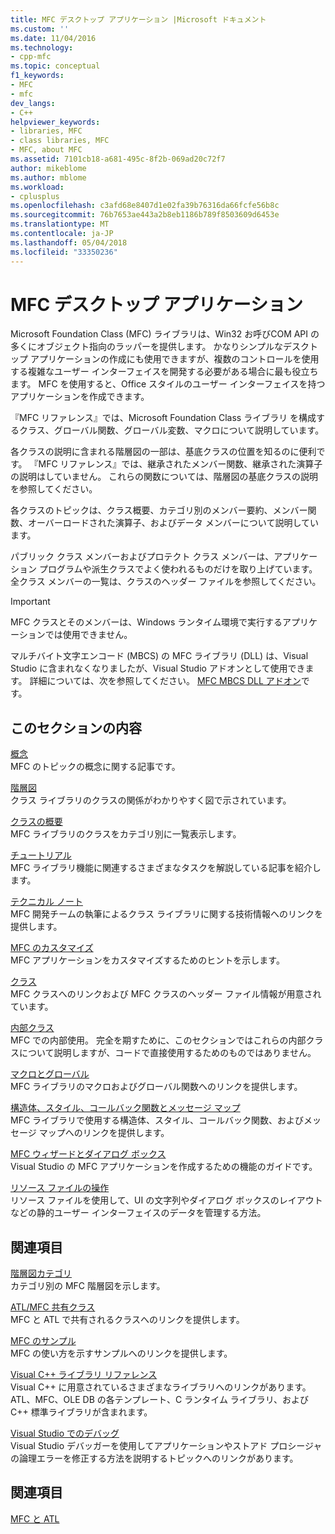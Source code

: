 ```yaml
---
title: MFC デスクトップ アプリケーション |Microsoft ドキュメント
ms.custom: ''
ms.date: 11/04/2016
ms.technology:
- cpp-mfc
ms.topic: conceptual
f1_keywords:
- MFC
- mfc
dev_langs:
- C++
helpviewer_keywords:
- libraries, MFC
- class libraries, MFC
- MFC, about MFC
ms.assetid: 7101cb18-a681-495c-8f2b-069ad20c72f7
author: mikeblome
ms.author: mblome
ms.workload:
- cplusplus
ms.openlocfilehash: c3afd68e8407d1e02fa39b76316da66fcfe56b8c
ms.sourcegitcommit: 76b7653ae443a2b8eb1186b789f8503609d6453e
ms.translationtype: MT
ms.contentlocale: ja-JP
ms.lasthandoff: 05/04/2018
ms.locfileid: "33350236"
---
```

# <a name="mfc-desktop-applications"></a>MFC デスクトップ アプリケーション
Microsoft Foundation Class (MFC) ライブラリは、Win32 お呼びCOM API の多くにオブジェクト指向のラッパーを提供します。 かなりシンプルなデスクトップ アプリケーションの作成にも使用できますが、複数のコントロールを使用する複雑なユーザー インターフェイスを開発する必要がある場合に最も役立ちます。 MFC を使用すると、Office スタイルのユーザー インターフェイスを持つアプリケーションを作成できます。  
  
 『MFC リファレンス』では、Microsoft Foundation Class ライブラリ を構成するクラス、グローバル関数、グローバル変数、マクロについて説明しています。  
  
 各クラスの説明に含まれる階層図の一部は、基底クラスの位置を知るのに便利です。 『MFC リファレンス』では、継承されたメンバー関数、継承された演算子の説明はしていません。 これらの関数については、階層図の基底クラスの説明を参照してください。  
  
 各クラスのトピックは、クラス概要、カテゴリ別のメンバー要約、メンバー関数、オーバーロードされた演算子、およびデータ メンバーについて説明しています。  
  
 パブリック クラス メンバーおよびプロテクト クラス メンバーは、アプリケーション プログラムや派生クラスでよく使われるものだけを取り上げています。 全クラス メンバーの一覧は、クラスのヘッダー ファイルを参照してください。  
  
> [!IMPORTANT]
>  MFC クラスとそのメンバーは、Windows ランタイム環境で実行するアプリケーションでは使用できません。  
>   
>  マルチバイト文字エンコード (MBCS) の MFC ライブラリ (DLL) は、Visual Studio に含まれなくなりましたが、Visual Studio アドオンとして使用できます。 詳細については、次を参照してください。 [MFC MBCS DLL アドオン](mfc-mbcs-dll-add-on.md)です。  
  
## <a name="in-this-section"></a>このセクションの内容  
 [概念](mfc-concepts.md)  
 MFC のトピックの概念に関する記事です。  
  
 [階層図](hierarchy-chart.md)  
 クラス ライブラリのクラスの関係がわかりやすく図で示されています。  
  
 [クラスの概要](class-library-overview.md)  
 MFC ライブラリのクラスをカテゴリ別に一覧表示します。  
  
 [チュートリアル](walkthroughs-mfc.md)  
 MFC ライブラリ機能に関連するさまざまなタスクを解説している記事を紹介します。  
  
 [テクニカル ノート](mfc-technical-notes.md)  
 MFC 開発チームの執筆によるクラス ライブラリに関する技術情報へのリンクを提供します。  
  
 [MFC のカスタマイズ](customization-for-mfc.md)  
 MFC アプリケーションをカスタマイズするためのヒントを示します。  
  
 [クラス](reference/mfc-classes.md)  
 MFC クラスへのリンクおよび MFC クラスのヘッダー ファイル情報が用意されています。  
  
 [内部クラス](reference/internal-classes.md)  
 MFC での内部使用。 完全を期すために、このセクションではこれらの内部クラスについて説明しますが、コードで直接使用するためのものではありません。  
  
 [マクロとグローバル](reference/mfc-macros-and-globals.md)  
 MFC ライブラリのマクロおよびグローバル関数へのリンクを提供します。  
  
 [構造体、スタイル、コールバック関数とメッセージ マップ](reference/structures-styles-callbacks-and-message-maps.md)  
 MFC ライブラリで使用する構造体、スタイル、コールバック関数、およびメッセージ マップへのリンクを提供します。  
  
 [MFC ウィザードとダイアログ ボックス](reference/mfc-wizards-and-dialog-boxes.md)  
 Visual Studio の MFC アプリケーションを作成するための機能のガイドです。  
  
 [リソース ファイルの操作](../windows/working-with-resource-files.md)  
 リソース ファイルを使用して、UI の文字列やダイアログ ボックスのレイアウトなどの静的ユーザー インターフェイスのデータを管理する方法。  
  
## <a name="related-sections"></a>関連項目  
 [階層図カテゴリ](hierarchy-chart-categories.md)  
 カテゴリ別の MFC 階層図を示します。  
  
 [ATL/MFC 共有クラス](../atl-mfc-shared/atl-mfc-shared-classes.md)  
 MFC と ATL で共有されるクラスへのリンクを提供します。  
  
 [MFC のサンプル](../visual-cpp-samples.md)  
 MFC の使い方を示すサンプルへのリンクを提供します。  
  
 [Visual C++ ライブラリ リファレンス](../standard-library/cpp-standard-library-reference.md)  
 Visual C++ に用意されているさまざまなライブラリへのリンクがあります。ATL、MFC、OLE DB の各テンプレート、C ランタイム ライブラリ、および C++ 標準ライブラリが含まれます。  
  
 [Visual Studio でのデバッグ](/visualstudio/debugger/debugging-in-visual-studio.md)  
 Visual Studio デバッガーを使用してアプリケーションやストアド プロシージャの論理エラーを修正する方法を説明するトピックへのリンクがあります。  
  
## <a name="see-also"></a>関連項目  
 [MFC と ATL](mfc-and-atl.md)
